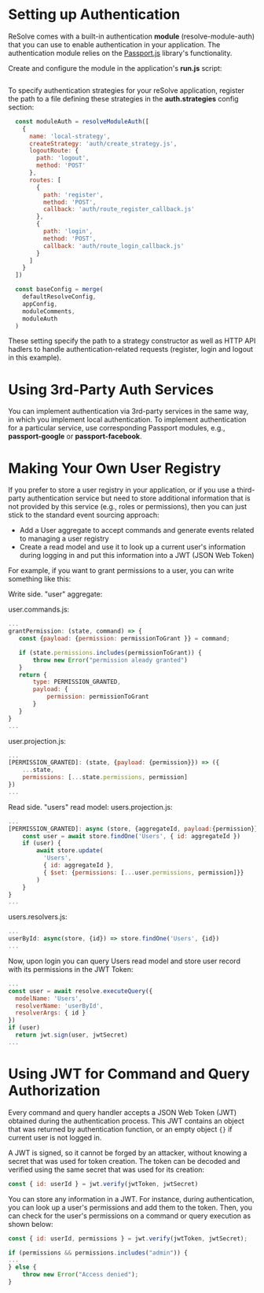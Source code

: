 # Setting up Authentication

ReSolve comes with a built-in authentication **module** (resolve-module-auth) that you can use to enable authentication in your application. The authentication module relies on the [Passport.js](http://www.passportjs.org/) library's functionality.

Create and configure the module in the application's **run.js** script:

```js
```

To specify authentication strategies for your reSolve application, register the path to a file defining these strategies in the **auth.strategies** config section:

<!-- prettier-ignore-start -->
[embedmd]:# (../examples/hacker-news/run.js /^[[:blank:]]+const moduleAuth/ /^[[:blank:]]+\)/)
```js
  const moduleAuth = resolveModuleAuth([
    {
      name: 'local-strategy',
      createStrategy: 'auth/create_strategy.js',
      logoutRoute: {
        path: 'logout',
        method: 'POST'
      },
      routes: [
        {
          path: 'register',
          method: 'POST',
          callback: 'auth/route_register_callback.js'
        },
        {
          path: 'login',
          method: 'POST',
          callback: 'auth/route_login_callback.js'
        }
      ]
    }
  ])

  const baseConfig = merge(
    defaultResolveConfig,
    appConfig,
    moduleComments,
    moduleAuth
  )
```
<!-- prettier-ignore-end -->

These setting specify the path to a strategy constructor as well as HTTP API hadlers to handle authentication-related requests (register, login and logout in this example).

# Using 3rd-Party Auth Services

You can implement authentication via 3rd-party services in the same way, in which you implement local authentication. To implement authentication for a particular service, use corresponding Passport modules, e.g., **passport-google** or **passport-facebook**.

# Making Your Own User Registry

If you prefer to store a user registry in your application, or if you use a third-party authentication service but need to store additional information that is not provided by this service (e.g., roles or permissions), then you can just stick to the standard event sourcing approach:

- Add a User aggregate to accept commands and generate events related to managing a user registry
- Create a read model and use it to look up a current user's information during logging in and put this information into a JWT (JSON Web Token)

For example, if you want to grant permissions to a user, you can write something like this:

Write side. "user" aggregate:

user.commands.js:

```js
...
grantPermission: (state, command) => {
   const {payload: {permission: permissionToGrant }} = command;

   if (state.permissions.includes(permissionToGrant)) {
       throw new Error("permission aleady granted")
   }
   return {
       type: PERMISSION_GRANTED,
       payload: {
           permission: permissionToGrant
       }
   }
}
...
```

user.projection.js:

```js
...
[PERMISSION_GRANTED]: (state, {payload: {permission}}) => ({
    ...state,
    permissions: [...state.permissions, permission]
})
...
```

Read side. "users" read model:
users.projection.js:

```js
...
[PERMISSION_GRANTED]: async (store, {aggregateId, payload:{permission}}) => {
    const user = await store.findOne('Users', { id: aggregateId })
    if (user) {
        await store.update(
          'Users',
          { id: aggregateId },
          { $set: {permissions: [...user.permissions, permission]}}
        )
    }
}
...
```

users.resolvers.js:

```js
...
userById: async(store, {id}) => store.findOne('Users', {id})
...
```

Now, upon login you can query Users read model and store user record with its permissions in the JWT Token:

```js
...
const user = await resolve.executeQuery({
  modelName: 'Users',
  resolverName: 'userById',
  resolverArgs: { id }
})
if (user)
  return jwt.sign(user, jwtSecret)
...
```

# Using JWT for Command and Query Authorization

Every command and query handler accepts a JSON Web Token (JWT) obtained during the authentication process. This JWT contains an object that was returned by authentication function, or an empty object `{}` if current user is not logged in.

A JWT is signed, so it cannot be forged by an attacker, without knowing a secret that was used for token creation. The token can be decoded and verified using the same secret that was used for its creation:

```js
const { id: userId } = jwt.verify(jwtToken, jwtSecret)
```

You can store any information in a JWT. For instance, during authentication, you can look up a
user's permissions and add them to the token. Then, you can check for the user's permissions on a command or query execution as shown below:

```js
const { id: userId, permissions } = jwt.verify(jwtToken, jwtSecret);

if (permissions && permissions.includes("admin")) {
...
} else {
    throw new Error("Access denied");
}
```
